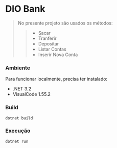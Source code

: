 # DIO Bank 

> No presente projeto são usados os métodos:
>
>> * Sacar
>> * Tranferir
>> * Depositar
>> * Listar Contas
>> * Inserir Nova Conta

### Ambiente

Para funcionar localmente, precisa ter instalado:
* .NET 3.2
* VisualCode 1.55.2

### Build

```
dotnet build
```

### Execução

```
dotnet run
```


